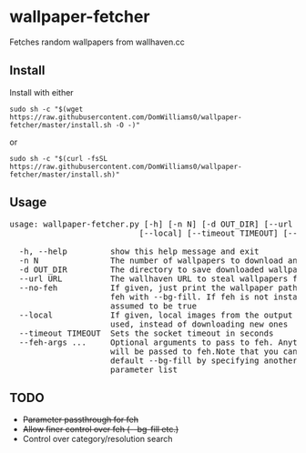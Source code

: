 # wallpaper-fetcher
Fetches random wallpapers from wallhaven.cc

## Install
Install with either

`sudo sh -c "$(wget https://raw.githubusercontent.com/DomWilliams0/wallpaper-fetcher/master/install.sh -O -)"`

or

`sudo sh -c "$(curl -fsSL https://raw.githubusercontent.com/DomWilliams0/wallpaper-fetcher/master/install.sh)"`

## Usage
<pre>
usage: wallpaper-fetcher.py [-h] [-n N] [-d OUT_DIR] [--url URL] [--no-feh]
                           [--local] [--timeout TIMEOUT] [--feh-args ...]

  -h, --help         show this help message and exit
  -n N               The number of wallpapers to download and set
  -d OUT_DIR         The directory to save downloaded wallpapers to
  --url URL          The wallhaven URL to steal wallpapers from
  --no-feh           If given, just print the wallpaper paths, otherwise call
                     feh with --bg-fill. If feh is not installed, then this is
                     assumed to be true
  --local            If given, local images from the output directory are
                     used, instead of downloading new ones
  --timeout TIMEOUT  Sets the socket timeout in seconds
  --feh-args ...     Optional arguments to pass to feh. Anything after this
                     will be passed to feh.Note that you can override the
                     default --bg-fill by specifying another optionin this
                     parameter list
</pre>
  
## TODO
- ~~Parameter passthrough for feh~~
- ~~Allow finer control over feh (--bg-fill etc.)~~
- Control over category/resolution search
